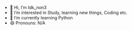 - 👋 Hi, I’m Idk_non3
- 👀 I’m interested in Study, learning new things, Coding etc.
- 🌱 I’m currently learning Python
- 😄 Pronouns: N/A

<!---
SensonicPro/SensonicPro is a ✨ special ✨ repository because its `README.md` (this file) appears on your GitHub profile.
You can click the Preview link to take a look at your changes.
--->
